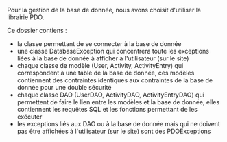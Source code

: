 Pour la gestion de la base de donnée, nous avons choisit d'utiliser la librairie PDO.  

Ce dossier contiens :
- la classe permettant de se connecter à la base de donnée
- une classe DatabaseException qui concentrera toute les exceptions liées à la base de donnée à afficher à l'utilisateur (sur le site)
- chaque classe de modèle (User, Activity, ActivityEntry) qui correspondent à une table de la base de donnée, ces modèles contiennent des contraintes identiques aux contraintes de la base de donnée pour une double sécurité
- chaque classe DAO (UserDAO, ActivityDAO, ActivityEntryDAO) qui permettent de faire le lien entre les modèles et la base de donnée, elles contiennent les requêtes SQL et les fonctions permettant de les exécuter
- les exceptions liés aux DAO ou à la base de donnée mais qui ne doivent pas être affichées à l'utilisateur (sur le site) sont des PDOExceptions